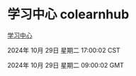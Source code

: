 # 学习中心 colearnhub
[学习中心](http://219.139.197.74:56308/colearnhub/)

2024年 10月 29日 星期二 17:00:02 CST

2024年 10月 29日 星期二 09:00:02 GMT
